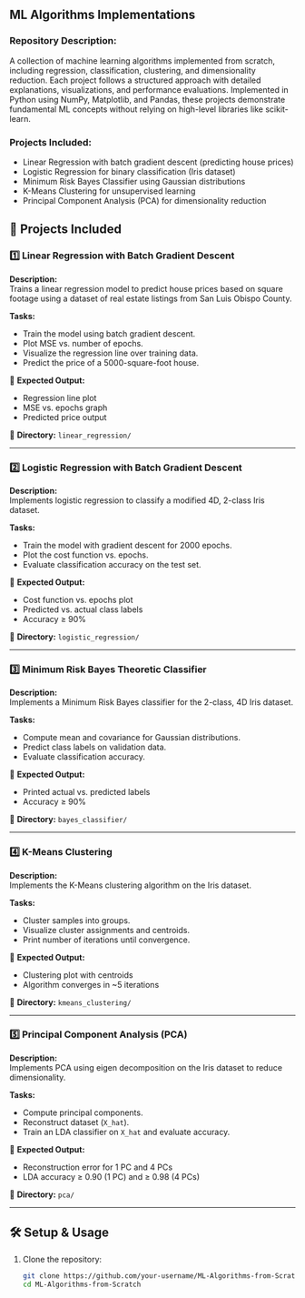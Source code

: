 ## **ML Algorithms Implementations**

### **Repository Description:**
A collection of machine learning algorithms implemented from scratch, including regression, classification, clustering, and dimensionality reduction. Each project follows a structured approach with detailed explanations, visualizations, and performance evaluations. Implemented in Python using NumPy, Matplotlib, and Pandas, these projects demonstrate fundamental ML concepts without relying on high-level libraries like scikit-learn.

### **Projects Included:**
- Linear Regression with batch gradient descent (predicting house prices)
- Logistic Regression for binary classification (Iris dataset)
- Minimum Risk Bayes Classifier using Gaussian distributions
- K-Means Clustering for unsupervised learning
- Principal Component Analysis (PCA) for dimensionality reduction

## 📌 Projects Included

### 1️⃣ Linear Regression with Batch Gradient Descent
**Description:**  
Trains a linear regression model to predict house prices based on square footage using a dataset of real estate listings from San Luis Obispo County.

**Tasks:**
- Train the model using batch gradient descent.
- Plot MSE vs. number of epochs.
- Visualize the regression line over training data.
- Predict the price of a 5000-square-foot house.

📌 **Expected Output:**  
- Regression line plot  
- MSE vs. epochs graph  
- Predicted price output  

📂 **Directory:** `linear_regression/`

---

### 2️⃣ Logistic Regression with Batch Gradient Descent
**Description:**  
Implements logistic regression to classify a modified 4D, 2-class Iris dataset.

**Tasks:**
- Train the model with gradient descent for 2000 epochs.
- Plot the cost function vs. epochs.
- Evaluate classification accuracy on the test set.

📌 **Expected Output:**  
- Cost function vs. epochs plot  
- Predicted vs. actual class labels  
- Accuracy ≥ 90%  

📂 **Directory:** `logistic_regression/`

---

### 3️⃣ Minimum Risk Bayes Theoretic Classifier
**Description:**  
Implements a Minimum Risk Bayes classifier for the 2-class, 4D Iris dataset.

**Tasks:**
- Compute mean and covariance for Gaussian distributions.
- Predict class labels on validation data.
- Evaluate classification accuracy.

📌 **Expected Output:**  
- Printed actual vs. predicted labels  
- Accuracy ≥ 90%  

📂 **Directory:** `bayes_classifier/`

---

### 4️⃣ K-Means Clustering
**Description:**  
Implements the K-Means clustering algorithm on the Iris dataset.

**Tasks:**
- Cluster samples into groups.
- Visualize cluster assignments and centroids.
- Print number of iterations until convergence.

📌 **Expected Output:**  
- Clustering plot with centroids  
- Algorithm converges in ~5 iterations  

📂 **Directory:** `kmeans_clustering/`

---

### 5️⃣ Principal Component Analysis (PCA)
**Description:**  
Implements PCA using eigen decomposition on the Iris dataset to reduce dimensionality.

**Tasks:**
- Compute principal components.
- Reconstruct dataset (`X_hat`).
- Train an LDA classifier on `X_hat` and evaluate accuracy.

📌 **Expected Output:**  
- Reconstruction error for 1 PC and 4 PCs  
- LDA accuracy ≥ 0.90 (1 PC) and ≥ 0.98 (4 PCs)  

📂 **Directory:** `pca/`

---

## 🛠️ Setup & Usage
1. Clone the repository:
   ```sh
   git clone https://github.com/your-username/ML-Algorithms-from-Scratch.git
   cd ML-Algorithms-from-Scratch

